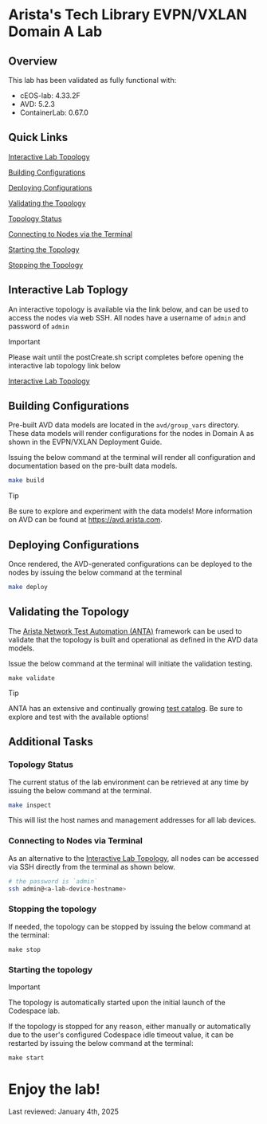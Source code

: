 # Arista's Tech Library EVPN/VXLAN Domain A Lab

## Overview
This lab has been validated as fully functional with:

- cEOS-lab: 4.33.2F
- AVD: 5.2.3
- ContainerLab: 0.67.0

## Quick Links

[Interactive Lab Topology](#interactive-lab-toplogy)

[Building Configurations](#building-configurations)

[Deploying Configurations](#deploying-configurations)

[Validating the Topology](#validating-the-topology)

[Topology Status](#topology-status)

[Connecting to Nodes via the Terminal](#connecting-to-nodes-via-terminal)

[Starting the Topology](#starting-the-topology)

[Stopping the Topology](#stopping-the-topology)

## Interactive Lab Toplogy

An interactive topology is available via the link below, and can be used to access the nodes via web SSH. All nodes have a username of `admin` and password of `admin`

> [!IMPORTANT]
> Please wait until the postCreate.sh script completes before opening the interactive lab topology link below

[Interactive Lab Topology](https://{{gh.codespace_name}}-8080.app.github.dev/graphite)

## Building Configurations

Pre-built AVD data models are located in the `avd/group_vars` directory. These data models will render configurations for the nodes in Domain A as shown in the EVPN/VXLAN Deployment Guide.

Issuing the below command at the terminal will render all configuration and documentation based on the pre-built data models.

```bash
make build
```

> [!TIP]
> Be sure to explore and experiment with the data models! More information on AVD can be found at https://avd.arista.com.

## Deploying Configurations

Once rendered, the AVD-generated configurations can be deployed to the nodes by issuing the below command at the terminal

```bash
make deploy
```

## Validating the Topology

The [Arista Network Test Automation (ANTA)](https://anta.arista.com/) framework can be used to validate that the topology is built and operational as defined in the AVD data models.

Issue the below command at the terminal will initiate the validation testing.

```
make validate
```

> [!TIP]
> ANTA has an extensive and continually growing [test catalog](https://anta.arista.com/stable/api/tests/). Be sure to explore and test with the available options!

## Additional Tasks

### Topology Status

The current status of the lab environment can be retrieved at any time by issuing the below command at the terminal.

```bash
make inspect
```

This will list the host names and management addresses for all lab devices.

### Connecting to Nodes via Terminal

As an alternative to the [Interactive Lab Topology](https://{{gh.codespace_name}}-8080.app.github.dev/graphite), all nodes can be accessed via SSH directly from the terminal as shown below.

```bash
# the password is `admin`
ssh admin@<a-lab-device-hostname>
```

### Stopping the topology

If needed, the topology can be stopped by issuing the below command at the terminal:

```
make stop
```

### Starting the topology

> [!IMPORTANT]
> The topology is automatically started upon the initial launch of the Codespace lab.

If the topology is stopped for any reason, either manually or automatically due to the user's configured Codespace idle timeout value, it can be restarted by issuing the below command at the terminal:

```
make start
```

# Enjoy the lab!

Last reviewed: January 4th, 2025
